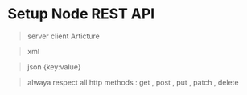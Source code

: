 # Setup Node REST API

> server client Articture

> xml

> json {key:value}

> alwaya respect all http methods : get , post , put , patch , delete

> 
